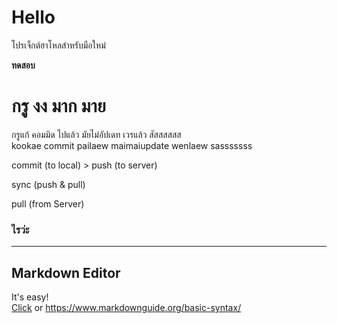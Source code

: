 # Hello

โปรเจ็กต์ฮาโหลสำหรับมือใหม่

<b>ทดสอบ</b>

# กรู งง มาก มาย


กรูแก้ คอมมิด ไปแล้ว มัยไม่อัปเดท เวรแล้ว สัสสสสสส<br />
kookae commit pailaew maimaiupdate wenlaew sasssssss

commit (to local) > push (to server)

sync (push & pull)

pull (from Server)

### ไรว่ะ

---
## Markdown Editor

It's easy!<br />
[Click](https://www.markdownguide.org/basic-syntax/) or <https://www.markdownguide.org/basic-syntax/>

